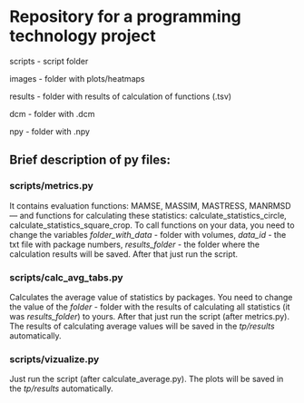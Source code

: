# Repository for a programming technology project
scripts - script folder

images - folder with plots/heatmaps

results - folder with results of calculation of functions (.tsv)

dcm - folder with .dcm

npy - folder with .npy

## Brief description of py files:
### scripts/metrics.py
It contains evaluation functions: MAMSE, MASSIM, MASTRESS, MANRMSD — and functions for calculating these statistics: calculate_statistics_circle, calculate_statistics_square_crop. 
To call functions on your data, you need to change the variables *folder_with_data* - folder with volumes, *data_id* - the txt file with package numbers, *results_folder* - the folder where the calculation results will be saved. After that just run the script.
### scripts/calc_avg_tabs.py
Calculates the average value of statistics by packages. You need to change the value of the *folder* - folder with the results of calculating all statistics (it was *results_folder*) to yours. After that just run the script (after metrics.py). The results of calculating average values ​​will be saved in the *tp/results* automatically.
### scripts/vizualize.py
Just run the script (after calculate_average.py). The plots ​​will be saved in the *tp/results* automatically.

